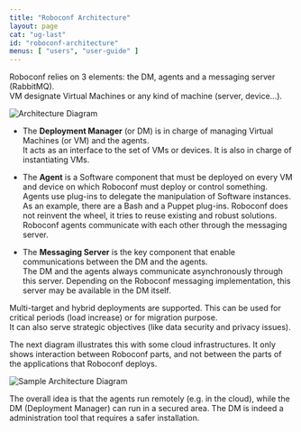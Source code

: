 ```yaml
---
title: "Roboconf Architecture"
layout: page
cat: "ug-last"
id: "roboconf-architecture"
menus: [ "users", "user-guide" ]
---
```


Roboconf relies on 3 elements: the DM, agents and a messaging server (RabbitMQ).  
VM designate Virtual Machines or any kind of machine (server, device...). 

<img src="/resources/img/roboconf-architecture.jpg" alt="Architecture Diagram" class="gs" />

* The **Deployment Manager** (or DM) is in charge of managing
Virtual Machines (or VM) and the agents.  
It acts as an interface to the set of VMs or devices. It is also in charge of instantiating VMs.

* The **Agent** is a Software component that must be deployed on every VM and device
on which Roboconf must deploy or control something.  
Agents use plug-ins to delegate the manipulation of Software instances. As an example, there are a 
Bash and a Puppet plug-ins. Roboconf does not reinvent the wheel, it tries to reuse existing and robust 
solutions. Roboconf agents communicate with each other through the messaging server.

* The **Messaging Server** is the key component that enable communications between
the DM and the agents.  
The DM and the agents always communicate asynchronously through this server.
Depending on the Roboconf messaging implementation, this server may be available
in the DM itself.

Multi-target and hybrid deployments are supported.
This can be used for critical periods (load increase) or for migration purpose.  
It can also serve strategic objectives (like data security and privacy issues).

The next diagram illustrates this with some cloud infrastructures.
It only shows interaction between Roboconf parts, and not between the parts of the applications that Roboconf deploys. 

<img src="/resources/img/roboconf-architecture-example.jpg" alt="Sample Architecture Diagram" class="gs" />

The overall idea is that the agents run remotely (e.g. in the cloud), while the DM (Deployment Manager)
can run in a secured area. The DM is indeed a administration tool that requires a safer installation. 
